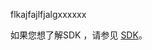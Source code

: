 

flkajfajlfjalgxxxxxx






如果您想了解SDK ，请参见 [SDK](https://cloud.tencent.com/document/product/623/45998)。
